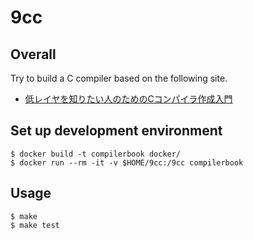 # 9cc

## Overall

Try to build a C compiler based on the following site.

- [低レイヤを知りたい人のためのCコンパイラ作成入門](https://www.sigbus.info/compilerbook)

## Set up development environment

```
$ docker build -t compilerbook docker/
$ docker run --rm -it -v $HOME/9cc:/9cc compilerbook
```

## Usage

```
$ make
$ make test
```
